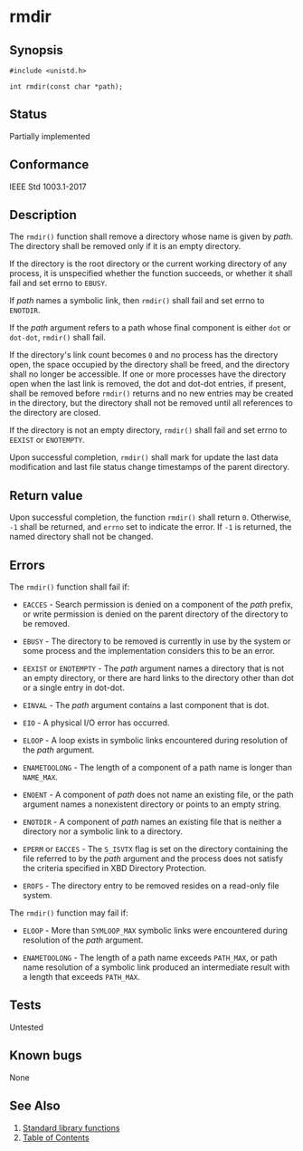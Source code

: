 # rmdir

## Synopsis

`#include <unistd.h>`

`int rmdir(const char *path);`

## Status

Partially implemented

## Conformance

IEEE Std 1003.1-2017

## Description

The `rmdir()` function shall remove a directory whose name is given by _path_. The directory shall be removed only if
it is an empty directory.

If the directory is the root directory or the current working directory of any process, it is unspecified whether the
function succeeds, or whether it shall fail and set errno to `EBUSY`.

If _path_ names a symbolic link, then `rmdir()` shall fail and set errno to `ENOTDIR`.

If the _path_ argument refers to a path whose final component is either `dot` or `dot-dot`, `rmdir()` shall fail.

If the directory's link count becomes `0` and no process has the directory open, the space occupied by the directory
shall be freed, and the directory shall no longer be accessible. If one or more processes have the directory open when
the last link is removed, the dot and dot-dot entries, if present, shall be removed before `rmdir()` returns and no new
entries may be created in the directory, but the directory shall not be removed until all references to the directory
are closed.

If the directory is not an empty directory, `rmdir()` shall fail and set errno to `EEXIST` or `ENOTEMPTY`.

Upon successful completion, `rmdir()` shall mark for update the last data modification and last file status change
timestamps of the parent directory.

## Return value

Upon successful completion, the function `rmdir()` shall return `0`. Otherwise, `-1` shall be returned, and `errno` set
to indicate the error. If `-1` is returned, the named directory shall not be changed.

## Errors

The `rmdir()` function shall fail if:

* `EACCES` - Search permission is denied on a component of the _path_ prefix, or write permission is denied on the
 parent directory of the directory to be removed.

* `EBUSY` - The directory to be removed is currently in use by the system or some process and the implementation
 considers this to be an error.

* `EEXIST` or `ENOTEMPTY` - The _path_ argument names a directory that is not an empty directory, or there are hard
links to the directory other than dot or a single entry in dot-dot.

* `EINVAL` - The _path_ argument contains a last component that is dot.

* `EIO` - A physical I/O error has occurred.

* `ELOOP` - A loop exists in symbolic links encountered during resolution of the _path_ argument.

* `ENAMETOOLONG` - The length of a component of a path name is longer than `NAME_MAX`.

* `ENOENT` - A component of _path_ does not name an existing file, or the path argument names a nonexistent directory or
points to an empty string.

* `ENOTDIR` - A component of _path_ names an existing file that is neither a directory nor a symbolic link to a
directory.

* `EPERM` or `EACCES` - The `S_ISVTX` flag is set on the directory containing the file referred to by the _path_
argument and the process does not satisfy the criteria specified in XBD Directory Protection.

* `EROFS` - The directory entry to be removed resides on a read-only file system.

The `rmdir()` function may fail if:

* `ELOOP` - More than `SYMLOOP_MAX` symbolic links were encountered during resolution of the _path_ argument.

* `ENAMETOOLONG` - The length of a path name exceeds `PATH_MAX`, or path name resolution of a symbolic link produced an
intermediate result with a length that exceeds `PATH_MAX`.

## Tests

Untested

## Known bugs

None

## See Also

1. [Standard library functions](../README.md)
2. [Table of Contents](../../../README.md)
